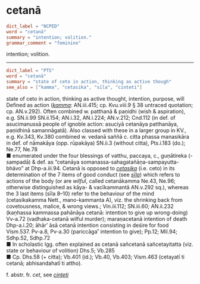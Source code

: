 # cetanā

``` toml
dict_label = "NCPED"
word = "cetanā"
summary = "intention; volition."
grammar_comment = "feminine"
```

intention; volition.

--------------------

``` toml
dict_label = "PTS"
word = "cetanā"
summary = "state of ceto in action, thinking as active though"
see_also = ["kamma", "cetasika", "sīla", "cinteti"]
```

state of ceto in action, thinking as active thought, intention, purpose, will Defined as action (*[kamma](kamma.md)*: AN.iii.415; cp. Kvu.viii.9 § 38 untraced quotation; cp. AN.v.292). Often combined w. patthanā & paṇidhi (wish & aspiration), e.g. SN.ii.99 SN.ii.154; AN.i.32, AN.i.224; AN.v.212; Cnd.112 (in def. of asucimanussā people of ignoble action: asuciyā cetanāya patthanāya, paṇidhinā samannāgatā). Also classed with these in a larger group in KV., e.g. Kv.343, Kv.380 combined w. vedanā saññā c. citta phassa manasikāra in def. of nāmakāya (opp. rūpakāya) SN.ii.3 (without citta), Pts.i.183 (do.); Ne.77, Ne.78  
■ enumerated under the four blessings of vatthu, paccaya, c., guṇātireka (\-sampadā) & def. as “cetanāya somanassa\-sahagatañāṇa\-sampayutta\-bhāvo” at Dhp\-a.iii.94. Cetanā is opposed to *[cetasika](cetasika.md)* (i.e. ceto) in its determination of the 7 items of good conduct (see *[sīla](sīla.md)*) which refers to actions of the body (or are *wilful*, called cetanākamma Ne.43, Ne.96; otherwise distinguished as kāya\- & vacīkammantā AN.v.292 sq.), whereas the 3 last items (sīla 8–⁠10) refer to the behaviour of the mind (cetasikakamma Nett., mano\-kammanta A), viz. the shrinking back from covetousness, malice, & wrong views.; Vin.iii.112; SN.iii.60; AN.ii.232 (kaṇhassa kammassa pahānāya cetanā: intention to give up wrong\-doing) Vv\-a.72 (vadhaka\-cetanā wilful murder); maraṇacetanā intention of death Dhp\-a.i.20; āhār’ āsā cetanā intention consisting in deśire for food Vism.537. Pv\-a.8, Pv\-a.30 (pariccāga˚ intention to give); Pp.12; Mil.94; Sdhp.52, Sdhp.72  
■ In scholastic lgg. often explained as cetanā sañcetanā sañcetayitatta (viz. state or behaviour of volition) Dhs.5; Vb.285  
■ Cp. Dhs.58 (\+ citta); Vb.401 (id.); Vb.40, Vb.403; Vism.463 (cetayatī ti cetanā; abhisandahatī ti attho).

f. abstr. fr. *cet*, see *[cinteti](cinteti.md)*

